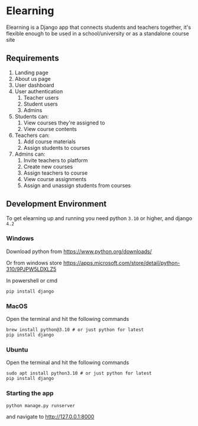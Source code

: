 # Elearning
Elearning is a Django app that connects students and teachers together, it's flexible enough to be used in a school/university or as a standalone course site

## Requirements
1. Landing page
2. About us page
3. User dashboard
4. User authentication
    1. Teacher users
    2. Student users
    3. Admins
5. Students can:
    1. View courses they're assigned to
    2. View course contents
6. Teachers can:
    1. Add course materials
    2. Assign students to courses
7. Admins can:
    1. Invite teachers to platform
    2. Create new courses
    3. Assign teachers to course
    4. View course assignments
    5. Assign and unassign students from courses

## Development Environment
To get elearning up and running you need python `3.10` or higher, and django `4.2`

### Windows
Download python from https://www.python.org/downloads/

Or from windows store https://apps.microsoft.com/store/detail/python-310/9PJPW5LDXLZ5

In powershell or cmd 
```shell
pip install django
```

### MacOS
Open the terminal and hit the following commands
```shell
brew install python@3.10 # or just python for latest
pip install django
```

### Ubuntu
Open the terminal and hit the following commands
```shell
sudo apt install python3.10 # or just python for latest
pip install django
```

### Starting the app
```shell
python manage.py runserver
```

and navigate to http://127.0.0.1:8000